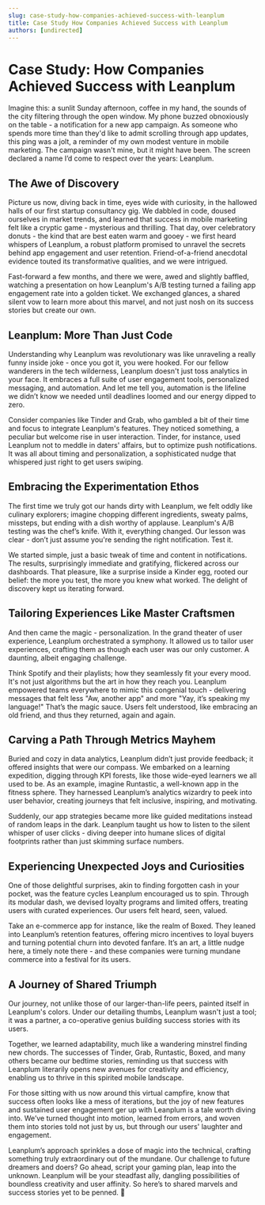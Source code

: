 ```yaml
---
slug: case-study-how-companies-achieved-success-with-leanplum
title: Case Study How Companies Achieved Success with Leanplum
authors: [undirected]
---
```



# Case Study: How Companies Achieved Success with Leanplum

Imagine this: a sunlit Sunday afternoon, coffee in my hand, the sounds of the city filtering through the open window. My phone buzzed obnoxiously on the table - a notification for a new app campaign. As someone who spends more time than they'd like to admit scrolling through app updates, this ping was a jolt, a reminder of my own modest venture in mobile marketing. The campaign wasn't mine, but it might have been. The screen declared a name I’d come to respect over the years: Leanplum.

## The Awe of Discovery

Picture us now, diving back in time, eyes wide with curiosity, in the hallowed halls of our first startup consultancy gig. We dabbled in code, doused ourselves in market trends, and learned that success in mobile marketing felt like a cryptic game - mysterious and thrilling. That day, over celebratory donuts - the kind that are best eaten warm and gooey - we first heard whispers of Leanplum, a robust platform promised to unravel the secrets behind app engagement and user retention. Friend-of-a-friend anecdotal evidence touted its transformative qualities, and we were intrigued.

Fast-forward a few months, and there we were, awed and slightly baffled, watching a presentation on how Leanplum's A/B testing turned a failing app engagement rate into a golden ticket. We exchanged glances, a shared silent vow to learn more about this marvel, and not just nosh on its success stories but create our own.

## Leanplum: More Than Just Code

Understanding why Leanplum was revolutionary was like unraveling a really funny inside joke - once you got it, you were hooked. For our fellow wanderers in the tech wilderness, Leanplum doesn't just toss analytics in your face. It embraces a full suite of user engagement tools, personalized messaging, and automation. And let me tell you, automation is the lifeline we didn’t know we needed until deadlines loomed and our energy dipped to zero. 

Consider companies like Tinder and Grab, who gambled a bit of their time and focus to integrate Leanplum's features. They noticed something, a peculiar but welcome rise in user interaction. Tinder, for instance, used Leanplum not to meddle in daters' affairs, but to optimize push notifications. It was all about timing and personalization, a sophisticated nudge that whispered just right to get users swiping.

## Embracing the Experimentation Ethos

The first time we truly got our hands dirty with Leanplum, we felt oddly like culinary explorers; imagine chopping different ingredients, sweaty palms, missteps, but ending with a dish worthy of applause. Leanplum's A/B testing was the chef’s knife. With it, everything changed. Our lesson was clear - don’t just assume you're sending the right notification. Test it. 

We started simple, just a basic tweak of time and content in notifications. The results, surprisingly immediate and gratifying, flickered across our dashboards. That pleasure, like a surprise inside a Kinder egg, rooted our belief: the more you test, the more you knew what worked. The delight of discovery kept us iterating forward.

## Tailoring Experiences Like Master Craftsmen

And then came the magic - personalization. In the grand theater of user experience, Leanplum orchestrated a symphony. It allowed us to tailor user experiences, crafting them as though each user was our only customer. A daunting, albeit engaging challenge. 

Think Spotify and their playlists; how they seamlessly fit your every mood. It's not just algorithms but the art in how they reach you. Leanplum empowered teams everywhere to mimic this congenial touch - delivering messages that felt less "Aw, another app" and more "Yay, it’s speaking my language!" That’s the magic sauce. Users felt understood, like embracing an old friend, and thus they returned, again and again.

## Carving a Path Through Metrics Mayhem

Buried and cozy in data analytics, Leanplum didn’t just provide feedback; it offered insights that were our compass. We embarked on a learning expedition, digging through KPI forests, like those wide-eyed learners we all used to be. As an example, imagine Runtastic, a well-known app in the fitness sphere. They harnessed Leanplum’s analytics wizardry to peek into user behavior, creating journeys that felt inclusive, inspiring, and motivating. 

Suddenly, our app strategies became more like guided meditations instead of random leaps in the dark. Leanplum taught us how to listen to the silent whisper of user clicks - diving deeper into humane slices of digital footprints rather than just skimming surface numbers.

## Experiencing Unexpected Joys and Curiosities

One of those delightful surprises, akin to finding forgotten cash in your pocket, was the feature cycles Leanplum encouraged us to spin. Through its modular dash, we devised loyalty programs and limited offers, treating users with curated experiences. Our users felt heard, seen, valued. 

Take an e-commerce app for instance, like the realm of Boxed. They leaned into Leanplum’s retention features, offering micro incentives to loyal buyers and turning potential churn into devoted fanfare. It’s an art, a little nudge here, a timely note there - and these companies were turning mundane commerce into a festival for its users.

## A Journey of Shared Triumph

Our journey, not unlike those of our larger-than-life peers, painted itself in Leanplum's colors. Under our detailing thumbs, Leanplum wasn't just a tool; it was a partner, a co-operative genius building success stories with its users.

Together, we learned adaptability, much like a wandering minstrel finding new chords. The successes of Tinder, Grab, Runtastic, Boxed, and many others became our bedtime stories, reminding us that success with Leanplum literarily opens new avenues for creativity and efficiency, enabling us to thrive in this spirited mobile landscape.

For those sitting with us now around this virtual campfire, know that success often looks like a mess of iterations, but the joy of new features and sustained user engagement ger up with Leanplum is a tale worth diving into. We’ve turned thought into motion, learned from errors, and woven them into stories told not just by us, but through our users' laughter and engagement.

Leanplum’s approach sprinkles a dose of magic into the technical, crafting something truly extraordinary out of the mundane. Our challenge to future dreamers and doers? Go ahead, script your gaming plan, leap into the unknown. Leanplum will be your steadfast ally, dangling possibilities of boundless creativity and user affinity. So here’s to shared marvels and success stories yet to be penned. 🥂